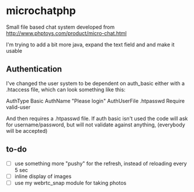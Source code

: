 # microchatphp #


Small file based chat system developed from 
http://www.phptoys.com/product/micro-chat.html

I'm trying to add a bit more java, expand the text field and and make it usable


## Authentication ##

I've changed the user system to be dependent on auth_basic either with a .htaccess file, which can look something like this:

AuthType Basic
AuthName "Please login"
AuthUserFile  .htpasswd
Require valid-user

And then requires a .htpasswd file. If auth basic isn't used the code will ask for username/password, but will not validate against anything, (everybody will be accepted)

## to-do ##

- [ ] use something more "pushy" for the refresh, instead of reloading every 5 sec
- [ ] inline display of images
- [ ] use my webrtc_snap module for taking photos